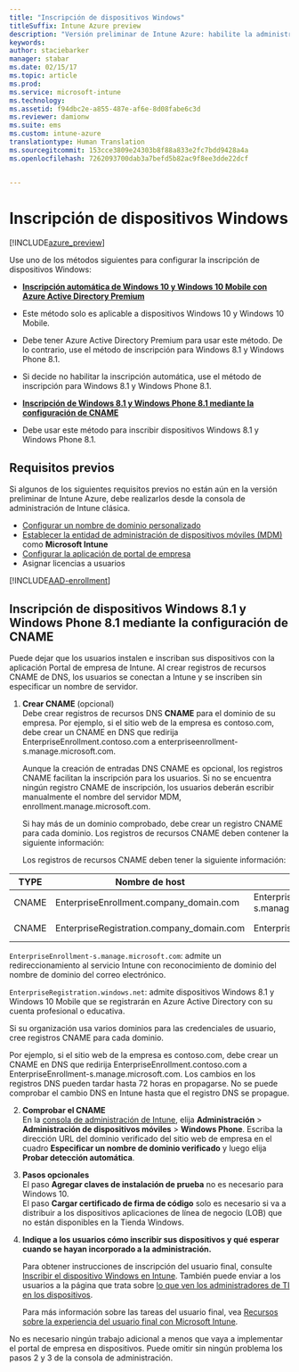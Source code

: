 ```yaml
---
title: "Inscripción de dispositivos Windows"
titleSuffix: Intune Azure preview
description: "Versión preliminar de Intune Azure: habilite la administración de dispositivos móviles (MDM) de Intune para dispositivos Windows."
keywords: 
author: staciebarker
manager: stabar
ms.date: 02/15/17
ms.topic: article
ms.prod: 
ms.service: microsoft-intune
ms.technology: 
ms.assetid: f94dbc2e-a855-487e-af6e-8d08fabe6c3d
ms.reviewer: damionw
ms.suite: ems
ms.custom: intune-azure
translationtype: Human Translation
ms.sourcegitcommit: 153cce3809e24303b8f88a833e2fc7bdd9428a4a
ms.openlocfilehash: 7262093700dab3a7befd5b82ac9f8ee3dde22dcf


---
```


# <a name="enroll-windows-devices"></a>Inscripción de dispositivos Windows 

[!INCLUDE[azure_preview](../includes/azure_preview.md)]

Use uno de los métodos siguientes para configurar la inscripción de dispositivos Windows:

- [**Inscripción automática de Windows 10 y Windows 10 Mobile con Azure Active Directory Premium**](#set-up-windows-10-and-windows-10-mobile-automatic-enrollment-with-azure-active-directory-premium)
 -  Este método solo es aplicable a dispositivos Windows 10 y Windows 10 Mobile.
 -  Debe tener Azure Active Directory Premium para usar este método. De lo contrario, use el método de inscripción para Windows 8.1 y Windows Phone 8.1.
 -  Si decide no habilitar la inscripción automática, use el método de inscripción para Windows 8.1 y Windows Phone 8.1.

- [**Inscripción de Windows 8.1 y Windows Phone 8.1 mediante la configuración de CNAME**](#set-up-windows-81-and-windows-phone-81-enrollment-by-configuring-cname)
 - Debe usar este método para inscribir dispositivos Windows 8.1 y Windows Phone 8.1.


## <a name="prerequisites"></a>Requisitos previos

Si algunos de los siguientes requisitos previos no están aún en la versión preliminar de Intune Azure, debe realizarlos desde la consola de administración de Intune clásica.

- [Configurar un nombre de dominio personalizado](https://docs.microsoft.com/intune/get-started/start-with-a-paid-subscription-to-microsoft-intune-step-2)
- [Establecer la entidad de administración de dispositivos móviles (MDM) ](set-mdm-authority.md) como **Microsoft Intune**
- [Configurar la aplicación de portal de empresa](/intune-azure/manage-apps/company-portal-app.md)
- Asignar licencias a usuarios

[!INCLUDE[AAD-enrollment](../includes/win10-automatic-enrollment-aad.md)]

## <a name="set-up-windows-81-and-windows-phone-81-enrollment-by-configuring-cname"></a>Inscripción de dispositivos Windows 8.1 y Windows Phone 8.1 mediante la configuración de CNAME

Puede dejar que los usuarios instalen e inscriban sus dispositivos con la aplicación Portal de empresa de Intune. Al crear registros de recursos CNAME de DNS, los usuarios se conectan a Intune y se inscriben sin especificar un nombre de servidor.

1. **Crear CNAME** (opcional)<br>
 Debe crear registros de recursos DNS **CNAME** para el dominio de su empresa. Por ejemplo, si el sitio web de la empresa es contoso.com, debe crear un CNAME en DNS que redirija EnterpriseEnrollment.contoso.com a enterpriseenrollment-s.manage.microsoft.com.

    Aunque la creación de entradas DNS CNAME es opcional, los registros CNAME facilitan la inscripción para los usuarios. Si no se encuentra ningún registro CNAME de inscripción, los usuarios deberán escribir manualmente el nombre del servidor MDM, enrollment.manage.microsoft.com.

    Si hay más de un dominio comprobado, debe crear un registro CNAME para cada dominio. Los registros de recursos CNAME deben contener la siguiente información:

    Los registros de recursos CNAME deben tener la siguiente información:

  |TYPE|Nombre de host|Apunta a|TTL|
  |--------|-------------|-------------|-------|
  |CNAME|EnterpriseEnrollment.company_domain.com|EnterpriseEnrollment-s.manage.microsoft.com |1 hora|
  |CNAME|EnterpriseRegistration.company_domain.com|EnterpriseRegistration.windows.net|1 hora|

  `EnterpriseEnrollment-s.manage.microsoft.com`: admite un redireccionamiento al servicio Intune con reconocimiento de dominio del nombre de dominio del correo electrónico.

  `EnterpriseRegistration.windows.net`: admite dispositivos Windows 8.1 y Windows 10 Mobile que se registrarán en Azure Active Directory con su cuenta profesional o educativa.

  Si su organización usa varios dominios para las credenciales de usuario, cree registros CNAME para cada dominio.

  Por ejemplo, si el sitio web de la empresa es contoso.com, debe crear un CNAME en DNS que redirija EnterpriseEnrollment.contoso.com a EnterpriseEnrollment-s.manage.microsoft.com. Los cambios en los registros DNS pueden tardar hasta 72 horas en propagarse. No se puede comprobar el cambio DNS en Intune hasta que el registro DNS se propague.

2.  **Comprobar el CNAME**<br>En la [consola de administración de Intune](http://manage.microsoft.com), elija **Administración** &gt; **Administración de dispositivos móviles** &gt; **Windows Phone**. Escriba la dirección URL del dominio verificado del sitio web de empresa en el cuadro **Especificar un nombre de dominio verificado** y luego elija **Probar detección automática**.

3.  **Pasos opcionales**<br>El paso **Agregar claves de instalación de prueba** no es necesario para Windows 10. <br>El paso **Cargar certificado de firma de código** solo es necesario si va a distribuir a los dispositivos aplicaciones de línea de negocio (LOB) que no están disponibles en la Tienda Windows.

4.  **Indique a los usuarios cómo inscribir sus dispositivos y qué esperar cuando se hayan incorporado a la administración.**

    Para obtener instrucciones de inscripción del usuario final, consulte [Inscribir el dispositivo Windows en Intune](https://docs.microsoft.com/en-us/intune/enduser/enroll-your-device-in-intune-windows). También puede enviar a los usuarios a la página que trata sobre [lo que ven los administradores de TI en los dispositivos](https://docs.microsoft.com/intune/enduser/what-can-your-it-administrator-see-when-you-enroll-your-device-in-intune-windows).

    Para más información sobre las tareas del usuario final, vea [Recursos sobre la experiencia del usuario final con Microsoft Intune](https://docs.microsoft.com/intune/deploy-use/what-to-tell-your-end-users-about-using-microsoft-intune).

No es necesario ningún trabajo adicional a menos que vaya a implementar el portal de empresa en dispositivos.  Puede omitir sin ningún problema los pasos 2 y 3 de la consola de administración.



<!--HONumber=Feb17_HO3-->


